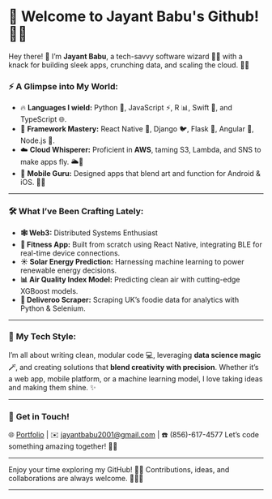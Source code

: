# 🌟 **Welcome to Jayant Babu's Github!** 🌌✨  

Hey there! 👋 I’m **Jayant Babu**, a tech-savvy software wizard 🧙‍♂️ with a knack for building sleek apps, crunching data, and scaling the cloud. 🌈🚀  

### **⚡ A Glimpse into My World:**
- 🔥 **Languages I wield:** Python 🐍, JavaScript ⚡, R 📊, Swift 🍎, and TypeScript 🌐.  
- 🎨 **Framework Mastery:** React Native 🌟, Django 🐦, Flask 🍃, Angular 🚀, Node.js 🌲.  
- ☁️ **Cloud Whisperer:** Proficient in **AWS**, taming S3, Lambda, and SNS to make apps fly. 🌥️🐑  
- 📱 **Mobile Guru:** Designed apps that blend art and function for Android & iOS. 📱💡  

---

### 🛠️ **What I’ve Been Crafting Lately:**
- **🕸️ Web3:** Distributed Systems Enthusiast
- **🚴 Fitness App:** Built from scratch using React Native, integrating BLE for real-time device connections.  
- **☀️ Solar Energy Prediction:** Harnessing machine learning to power renewable energy decisions.  
- **📊 Air Quality Index Model:** Predicting clean air with cutting-edge XGBoost models.  
- **🍔 Deliveroo Scraper:** Scraping UK’s foodie data for analytics with Python & Selenium.  

---

### 🌟 **My Tech Style:**  
I’m all about writing clean, modular code 💻, leveraging **data science magic 🪄**, and creating solutions that **blend creativity with precision**. Whether it’s a web app, mobile platform, or a machine learning model, I love taking ideas and making them shine. ✨  

---

### 🎯 **Get in Touch!**  
🌐 [Portfolio](https://jayantbabu.github.io) | ✉️ jayantbabu2001@gmail.com | ☎️ (856)-617-4577 
Let’s code something amazing together! 🌈🤖  

---

Enjoy your time exploring my GitHub! 👑✨ Contributions, ideas, and collaborations are always welcome. 🌟🌟🌟

---
